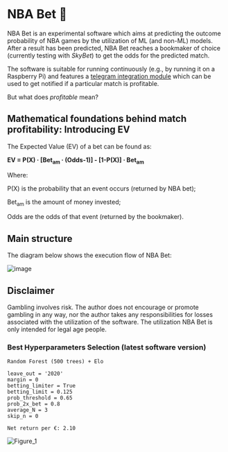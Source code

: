 # NBA Bet 🏀

NBA Bet is an experimental software which aims at predicting the outcome probability of NBA games by the utilization of ML (and non-ML) models. 
After a result has been predicted, NBA Bet reaches a bookmaker of choice (currently testing with *SkyBet*) to get the odds for the predicted match.

The software is suitable for running continuously (e.g., by running it on a Raspberry Pi) and features a [telegram integration module](https://github.com/davideganna/NBA_Bet/blob/435dd874b8ccd60744a2b51cdb09f1aa9bfe320e/NBABet/Telegram.py) which can be used to get notified if a particular match is profitable. 

But what does _profitable_ mean?

## Mathematical foundations behind match profitability: Introducing EV
The Expected Value (EV) of a bet can be found as:

**EV = P(X) &middot; [Bet<sub>am</sub> &middot; (Odds-1)] - [1-P(X)] &middot; Bet<sub>am</sub>**

Where:

P(X) is the probability that an event occurs (returned by NBA bet);

Bet<sub>am</sub> is the amount of money invested;

Odds are the odds of that event (returned by the bookmaker).




## Main structure
The diagram below shows the execution flow of NBA Bet:

![image](https://user-images.githubusercontent.com/52606991/127752880-cef2e6c3-4e72-406f-b16b-9723b6a289fd.png)

## Disclaimer

Gambling involves risk. The author does not encourage or promote gambling in any way, nor the author takes any responsibilities for losses associated with the utilization of the software. 
The utilization NBA Bet is only intended for legal age people. 

### Best Hyperparameters Selection (latest software version)
``` 
Random Forest (500 trees) + Elo

leave_out = '2020'
margin = 0
betting_limiter = True
betting_limit = 0.125
prob_threshold = 0.65
prob_2x_bet = 0.8
average_N = 3
skip_n = 0

Net return per €: 2.10

```

![Figure_1](https://user-images.githubusercontent.com/52606991/145692119-f67c513c-2d7c-48a1-bd85-de689b8f5a7b.png)
